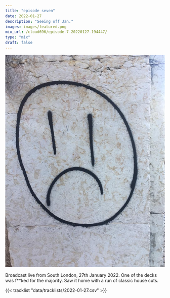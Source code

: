 ```yaml
---
title: "episode seven"
date: 2022-01-27
description: "Seeing off Jan."
images: images/featured.png
mix_url: /cloud696/episode-7-20220127-194447/
type: "mix"
draft: false
---
```


![artwork](images/featured.png)

Broadcast live from South London, 27th January 2022. One of the decks was f\*\*ked for the majority. Saw it home with a run of classic house cuts.

{{< tracklist "data/tracklists/2022-01-27.csv" >}}
